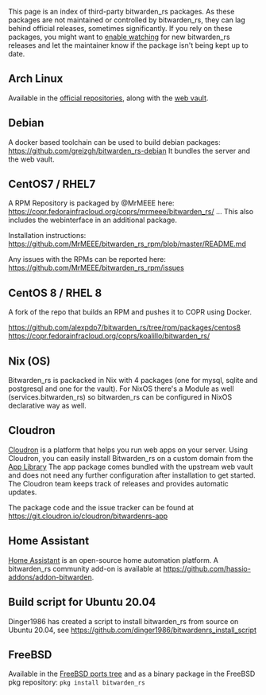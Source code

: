 This page is an index of third-party bitwarden_rs packages. As these packages are not maintained or controlled by bitwarden_rs, they can lag behind official releases, sometimes significantly. If you rely on these packages, you might want to [enable watching](https://docs.github.com/en/github/managing-subscriptions-and-notifications-on-github/viewing-your-subscriptions#configuring-your-watch-settings-for-an-individual-repository) for new bitwarden_rs releases and let the maintainer know if the package isn't being kept up to date.

## Arch Linux

Available in the [official repositories](https://www.archlinux.org/packages/community/x86_64/bitwarden_rs/), along with the [web vault](https://www.archlinux.org/packages/community/any/bitwarden_rs-web/).

## Debian

A docker based toolchain can be used to build debian packages: https://github.com/greizgh/bitwarden_rs-debian
It bundles the server and the web vault.


## CentOS7 / RHEL7

A RPM Repository is packaged by @MrMEEE here: https://copr.fedorainfracloud.org/coprs/mrmeee/bitwarden_rs/ ... This also includes the webinterface in an additional package. 

Installation instructions: https://github.com/MrMEEE/bitwarden_rs_rpm/blob/master/README.md

Any issues with the RPMs can be reported here: https://github.com/MrMEEE/bitwarden_rs_rpm/issues

## CentOS 8 / RHEL 8

A fork of the repo that builds an RPM and pushes it to COPR using Docker.

https://github.com/alexpdp7/bitwarden_rs/tree/rpm/packages/centos8
https://copr.fedorainfracloud.org/coprs/koalillo/bitwarden_rs/

## Nix (OS)

Bitwarden_rs is packacked in Nix with 4 packages (one for mysql, sqlite and postgresql and one for the vault). For NixOS there's a Module as well (services.bitwarden_rs) so bitwarden_rs can be configured in NixOS declarative way as well. 


## Cloudron

[Cloudron](https://cloudron.io) is a platform that helps you run web apps on your server. 
Using Cloudron, you can easily install Bitwarden_rs on a custom domain from the [App Library](https://cloudron.io/store/com.github.bitwardenrs.html)
The app package comes bundled with the upstream web vault and does not need any further configuration after installation to get started. The Cloudron team keeps track of releases and provides automatic updates.

The package code and the issue tracker can be found at https://git.cloudron.io/cloudron/bitwardenrs-app
 
## Home Assistant

[Home Assistant](https://www.home-assistant.io/) is an open-source home automation platform. A bitwarden_rs community add-on is available at https://github.com/hassio-addons/addon-bitwarden.

## Build script for Ubuntu 20.04
Dinger1986 has created a script to install bitwarden_rs from source on Ubuntu 20.04, see
https://github.com/dinger1986/bitwardenrs_install_script

## FreeBSD

Available in the [FreeBSD ports tree](https://www.freshports.org/security/bitwarden_rs/) and as a binary package in the FreeBSD pkg repository: `pkg install bitwarden_rs`